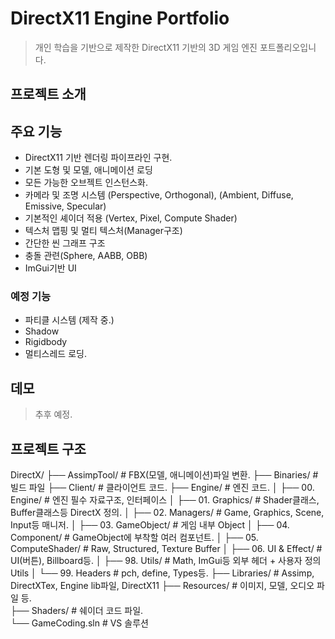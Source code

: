 #  DirectX11 Engine Portfolio

> 개인 학습을 기반으로 제작한 DirectX11 기반의 3D 게임 엔진 포트폴리오입니다.

##  프로젝트 소개

##  주요 기능

- DirectX11 기반 렌더링 파이프라인 구현. 
- 기본 도형 및 모델, 애니메이션 로딩
- 모든 가능한 오브젝트 인스턴스화.
- 카메라 및 조명 시스템 (Perspective, Orthogonal), (Ambient, Diffuse, Emissive, Specular)
- 기본적인 셰이더 적용 (Vertex, Pixel, Compute Shader)
- 텍스처 맵핑 및 멀티 텍스처(Manager구조)
- 간단한 씬 그래프 구조
- 충돌 관련(Sphere, AABB, OBB)
- ImGui기반 UI


### 예정 기능

- 파티클 시스템 (제작 중.)
- Shadow
- Rigidbody
- 멀티스레드 로딩. 

##  데모 

> 추후 예정. 

##  프로젝트 구조

DirectX/
├── AssimpTool/ # FBX(모델, 애니메이션)파일 변환. 
├── Binaries/ # 빌드 파일
├── Client/ # 클라이언트 코드.
├── Engine/ # 엔진 코드.
│ ├── 00. Engine/ # 엔진 필수 자료구조, 인터페이스 
│ ├── 01. Graphics/ # Shader클래스, Buffer클래스등 DirectX 정의. 
│ ├── 02. Managers/ # Game, Graphics, Scene, Input등 매니저.
│ ├── 03. GameObject/ # 게임 내부 Object
│ ├── 04. Component/ # GameObject에 부착할 여러 컴포넌트. 
│ ├── 05. ComputeShader/ # Raw, Structured, Texture Buffer
│ ├── 06. UI & Effect/ # UI(버튼), Billboard등. 
│ ├── 98. Utils/ # Math, ImGui등 외부 헤더 + 사용자 정의 Utils
│ └── 99. Headers # pch, define, Types등. 
├── Libraries/ # Assimp, DirectXTex, Engine lib파일, DirectX11
├── Resources/ # 이미지, 모델, 오디오 파일 등.  
├── Shaders/ # 쉐이더 코드 파일.  
└── GameCoding.sln # VS 솔루션
